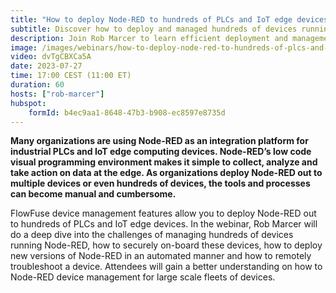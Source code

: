 ```yaml
---
title: "How to deploy Node-RED to hundreds of PLCs and IoT edge devices"
subtitle: Discover how to deploy and managed hundreds of devices running Node-RED on PLCs and IoT edge computers.
description: Join Rob Marcer to learn efficient deployment and management of Node-RED on hundreds of PLCs and IoT edge devices. Discover FlowFuse’s automation and troubleshooting features.
image: /images/webinars/how-to-deploy-node-red-to-hundreds-of-plcs-and-iot-edge-devices-webinar-july.jpg
video: dvTgCBXCa5A
date: 2023-07-27
time: 17:00 CEST (11:00 ET) 
duration: 60
hosts: ["rob-marcer"]
hubspot:
    formId: b4ec9aa1-8648-47b3-b908-ec8597e8735d
---
```


**Many organizations are using Node-RED as an integration platform for industrial PLCs and IoT edge computing devices. Node-RED’s low code visual programming environment makes it simple to collect, analyze and take action on data at the edge. As organizations deploy Node-RED out to multiple devices or even hundreds of devices, the tools and processes can become manual and cumbersome.**

<!--more-->

FlowFuse device management features allow you to deploy Node-RED out to hundreds of PLCs and IoT edge devices. In the webinar, Rob Marcer will do a deep dive into the challenges of managing hundreds of devices running Node-RED, how to securely on-board these devices, how to deploy new versions of Node-RED in an automated manner and how to remotely troubleshoot a device. Attendees will gain a better understanding on how to Node-RED device management for large scale fleets of devices.

